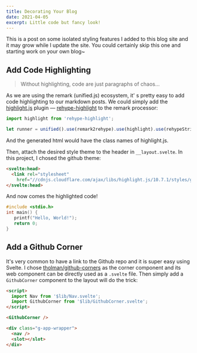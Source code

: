 ```yaml
---
title: Decorating Your Blog
date: 2021-04-05
excerpt: Little code but fancy look!
---
```


This is a post on some isolated styling features I added to this blog site and it may grow while I update the site. You could certainly skip this one and starting work on your own blog~

## Add Code Highlighting

> Without highlighting, code are just paragraphs of chaos...

As we are using the remark (unified.js) ecosystem, it' s pretty easy to add code highlighting to our markdown posts. We could simply add the [highlight.js](https://highlightjs.org/) plugin — [rehype-highlight](https://github.com/rehypejs/rehype-highlight) to the remark processor:

```js
import highlight from 'rehype-highlight';

let runner = unified().use(remark2rehype).use(highlight).use(rehypeStringify);
```

And the generated html would have the class names of highlight.js.

Then, attach the desired style theme to the header in `__layout.svelte`. In this project, I chosed the github theme:

```html
<svelte:head>
  <link rel="stylesheet"
    href="//cdnjs.cloudflare.com/ajax/libs/highlight.js/10.7.1/styles/github.min.css">
</svelte:head>
```

And now comes the highlighted code!

```c
#include <stdio.h>
int main() {
   printf("Hello, World!");
   return 0;
}
```

## Add a Github Corner

It's very common to have a link to the Github repo and it is super easy using Svelte. I chose [tholman/github-corners](https://tholman.com/github-corners/) as the corner component and its web component can be directly used as a `.svelte` file. Then simply add a `GithubCorner` component to the layout will do the trick:

```html
<script>
  import Nav from '$lib/Nav.svelte';
  import GithubCorner from '$lib/GithubCorner.svelte';
</script>

<GithubCorner />

<div class="g-app-wrapper">
  <nav />
  <slot></slot>
</div>
```
